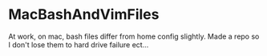 MacBashAndVimFiles
==================

At work, on mac, bash files differ from home config slightly. Made a repo so I don't lose them to hard drive failure ect...
